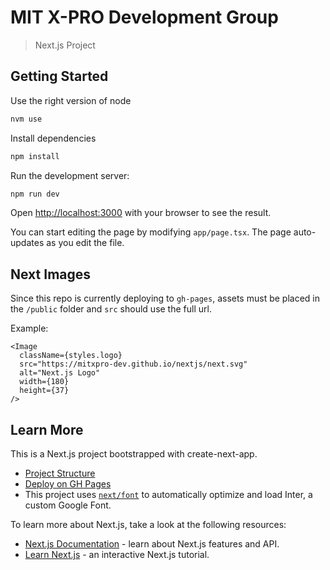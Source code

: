 # MIT X-PRO Development Group

 > Next.js Project

## Getting Started

Use the right version of node

```bash
nvm use
```
Install dependencies

```bash
npm install
```

Run the development server:

```bash
npm run dev
```

Open [http://localhost:3000](http://localhost:3000) with your browser to see the result.

You can start editing the page by modifying `app/page.tsx`. The page auto-updates as you edit the file.

## Next Images

Since this repo is currently deploying to `gh-pages`, assets must be placed in the `/public` folder and `src` should use the full url.

Example:
```
<Image
  className={styles.logo}
  src="https://mitxpro-dev.github.io/nextjs/next.svg"
  alt="Next.js Logo"
  width={180}
  height={37}
/>
```

## Learn More

This is a Next.js project bootstrapped with create-next-app.

- [Project Structure](https://nextjs.org/docs/getting-started/project-structure)
- [Deploy on GH Pages](https://www.viget.com/articles/host-build-and-deploy-next-js-projects-on-github-pages/)
- This project uses [`next/font`](https://nextjs.org/docs/basic-features/font-optimization) to automatically optimize and load Inter, a custom Google Font.

To learn more about Next.js, take a look at the following resources:

- [Next.js Documentation](https://nextjs.org/docs) - learn about Next.js features and API.
- [Learn Next.js](https://nextjs.org/learn) - an interactive Next.js tutorial.





